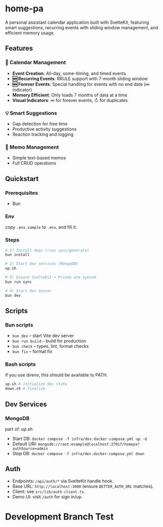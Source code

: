 # home-pa

A personal assistant calendar application built with SvelteKit, featuring smart suggestions, recurring events with sliding window management, and efficient memory usage.

## Features

### 📅 Calendar Management
- **Event Creation**: All-day, some-timing, and timed events
- **🆕 Recurring Events**: RRULE support with 7-month sliding window
- **🆕 Forever Events**: Special handling for events with no end date (∞ indicator)
- **Memory Efficient**: Only loads 7 months of data at a time
- **Visual Indicators**: ∞ for forever events, ↻ for duplicates

### 💡 Smart Suggestions
- Gap detection for free time
- Productive activity suggestions
- Reaction tracking and logging

### 📝 Memo Management
- Simple text-based memos
- Full CRUD operations

## Quickstart

### Prerequisites

- Bun

### Env

copy `.env.sample` to `.env`, and fill it.

### Steps

```sh
# 1) Install deps (runs sync/generate)
bun install

# 2) Start dev services (MongoDB)
up.sh

# 3) Ensure SvelteKit + Prisma are synced
bun run sync

# 4) Start dev server
bun dev
```

## Scripts

### Bun scripts

- `bun dev` – start Vite dev server
- `bun run build` – build for production
- `bun check` – types, lint, format checks
- `bun fix` – format fix

### Bash scripts

if you use direnv, this should be available to PATH.

```sh
up.sh # initialize dev state
down.sh # finalize
```

## Dev Services

### MongoDB

part of: up.sh

- Start DB: `docker compose -f infra/dev.docker-compose.yml up -d`
- Default URI: `mongodb://root:example@localhost:27017/homepa?authSource=admin`
- Stop DB: `docker compose -f infra/dev.docker-compose.yml down`

## Auth

- Endpoints: `/api/auth/*` via SvelteKit handle hook.
- Base URL: `http://localhost:3000` (ensure `BETTER_AUTH_URL` matches).
- Client: see `src/lib/auth-client.ts`.
- Demo UI: visit `/auth` for sign in/up.


# Development Branch Test
